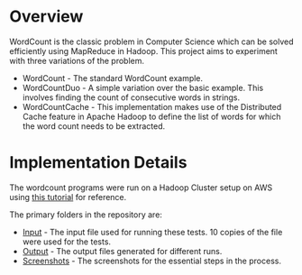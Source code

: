 # Overview

WordCount is the classic problem in Computer Science which can be solved efficiently using MapReduce in Hadoop. This project aims to experiment with three variations of the problem.

  - WordCount - The standard WordCount example.
  - WordCountDuo - A simple variation over the basic example. This involves finding the count of consecutive words in strings.
  - WordCountCache - This implementation makes use of the Distributed Cache feature in Apache Hadoop to define the list of words for which the word count needs to be extracted.


# Implementation Details

The wordcount programs were run on a Hadoop Cluster setup on AWS using [this tutorial](https://blog.insightdatascience.com/spinning-up-a-free-hadoop-cluster-step-by-step-c406d56bae42) for reference.

The primary folders in the repository are:
- [Input](https://github.com/vikramsk/wordcount/tree/master/input) - The input file used for running these tests. 10 copies of the file were used for the tests.
- [Output](https://github.com/vikramsk/wordcount/tree/master/output) - The output files generated for different runs.
- [Screenshots](https://github.com/vikramsk/wordcount/tree/master/screens) - The screenshots for the essential steps in the process.

